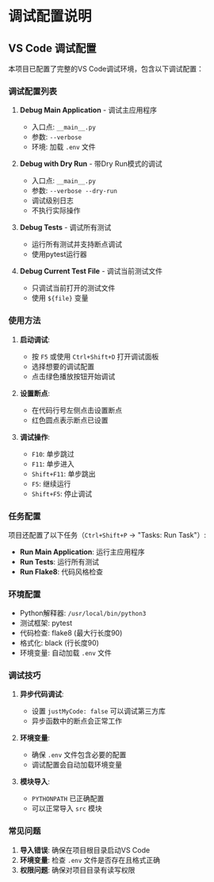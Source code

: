 # 调试配置说明

## VS Code 调试配置

本项目已配置了完整的VS Code调试环境，包含以下调试配置：

### 调试配置列表

1. **Debug Main Application** - 调试主应用程序
   - 入口点: `__main__.py`
   - 参数: `--verbose`
   - 环境: 加载 `.env` 文件

2. **Debug with Dry Run** - 带Dry Run模式的调试
   - 入口点: `__main__.py`
   - 参数: `--verbose --dry-run`
   - 调试级别日志
   - 不执行实际操作

3. **Debug Tests** - 调试所有测试
   - 运行所有测试并支持断点调试
   - 使用pytest运行器

4. **Debug Current Test File** - 调试当前测试文件
   - 只调试当前打开的测试文件
   - 使用 `${file}` 变量

### 使用方法

1. **启动调试**:
   - 按 `F5` 或使用 `Ctrl+Shift+D` 打开调试面板
   - 选择想要的调试配置
   - 点击绿色播放按钮开始调试

2. **设置断点**:
   - 在代码行号左侧点击设置断点
   - 红色圆点表示断点已设置

3. **调试操作**:
   - `F10`: 单步跳过
   - `F11`: 单步进入
   - `Shift+F11`: 单步跳出
   - `F5`: 继续运行
   - `Shift+F5`: 停止调试

### 任务配置

项目还配置了以下任务（`Ctrl+Shift+P` -> "Tasks: Run Task"）:

- **Run Main Application**: 运行主应用程序
- **Run Tests**: 运行所有测试
- **Run Flake8**: 代码风格检查

### 环境配置

- Python解释器: `/usr/local/bin/python3`
- 测试框架: pytest
- 代码检查: flake8 (最大行长度90)
- 格式化: black (行长度90)
- 环境变量: 自动加载 `.env` 文件

### 调试技巧

1. **异步代码调试**: 
   - 设置 `justMyCode: false` 可以调试第三方库
   - 异步函数中的断点会正常工作

2. **环境变量**: 
   - 确保 `.env` 文件包含必要的配置
   - 调试配置会自动加载环境变量

3. **模块导入**: 
   - `PYTHONPATH` 已正确配置
   - 可以正常导入 `src` 模块

### 常见问题

1. **导入错误**: 确保在项目根目录启动VS Code
2. **环境变量**: 检查 `.env` 文件是否存在且格式正确
3. **权限问题**: 确保对项目目录有读写权限
